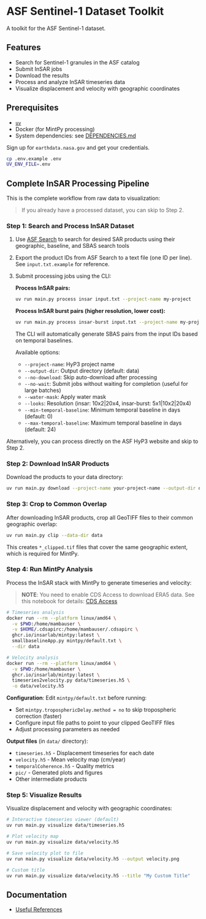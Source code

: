 # ASF Sentinel-1 Dataset Toolkit

A toolkit for the ASF Sentinel-1 dataset.

## Features

- Search for Sentinel-1 granules in the ASF catalog
- Submit InSAR jobs
- Download the results
- Process and analyze InSAR timeseries data
- Visualize displacement and velocity with geographic coordinates

## Prerequisites

- [`uv`](https://docs.astral.sh/uv/)
- Docker (for MintPy processing)
- System dependencies: see [DEPENDENCIES.md](DEPENDENCIES.md)

Sign up for `earthdata.nasa.gov` and get your credentials.

```bash
cp .env.example .env
UV_ENV_FILE=.env
```

## Complete InSAR Processing Pipeline

This is the complete workflow from raw data to visualization:

> If you already have a processed dataset, you can skip to Step 2.

### Step 1: Search and Process InSAR Dataset

1. Use [ASF Search](https://search.asf.alaska.edu/) to search for desired SAR products using their geographic, baseline, and SBAS search tools

2. Export the product IDs from ASF Search to a text file (one ID per line). See `input.txt.example` for reference.

3. Submit processing jobs using the CLI:

   **Process InSAR pairs:**
   ```bash
   uv run main.py process insar input.txt --project-name my-project
   ```

   **Process InSAR burst pairs (higher resolution, lower cost):**
   ```bash
   uv run main.py process insar-burst input.txt --project-name my-project
   ```

   The CLI will automatically generate SBAS pairs from the input IDs based on temporal baselines.

   Available options:
   - `--project-name`: HyP3 project name
   - `--output-dir`: Output directory (default: data)
   - `--no-download`: Skip auto-download after processing
   - `--no-wait`: Submit jobs without waiting for completion (useful for large batches)
   - `--water-mask`: Apply water mask
   - `--looks`: Resolution (insar: 10x2|20x4, insar-burst: 5x1|10x2|20x4)
   - `--min-temporal-baseline`: Minimum temporal baseline in days (default: 0)
   - `--max-temporal-baseline`: Maximum temporal baseline in days (default: 24)

Alternatively, you can process directly on the ASF HyP3 website and skip to Step 2.

### Step 2: Download InSAR Products

Download the products to your data directory:

```bash
uv run main.py download --project-name your-project-name --output-dir data
```

### Step 3: Crop to Common Overlap

After downloading InSAR products, crop all GeoTIFF files to their common geographic overlap:

```bash
uv run main.py clip --data-dir data
```

This creates `*_clipped.tif` files that cover the same geographic extent, which is required for MintPy.

### Step 4: Run MintPy Analysis

Process the InSAR stack with MintPy to generate timeseries and velocity:

> **NOTE**: You need to enable CDS Access to download ERA5 data. See this notebook for details: [CDS Access](https://github.com/ASFOpenSARlab/opensarlab_MintPy_Recipe_Book/blob/main/2_CDS_Access.ipynb)

```bash
# Timeseries analysis
docker run --rm --platform linux/amd64 \
  -v $PWD:/home/mambauser \
  -v $HOME/.cdsapirc:/home/mambauser/.cdsapirc \
  ghcr.io/insarlab/mintpy:latest \
  smallbaselineApp.py mintpy/default.txt \
  --dir data

# Velocity analysis
docker run --rm --platform linux/amd64 \
  -v $PWD:/home/mambauser \
  ghcr.io/insarlab/mintpy:latest \
  timeseries2velocity.py data/timeseries.h5 \
  -o data/velocity.h5
```

**Configuration**: Edit `mintpy/default.txt` before running:
- Set `mintpy.troposphericDelay.method = no` to skip tropospheric correction (faster)
- Configure input file paths to point to your clipped GeoTIFF files
- Adjust processing parameters as needed

**Output files** (in `data/` directory):
- `timeseries.h5` - Displacement timeseries for each date
- `velocity.h5` - Mean velocity map (cm/year)
- `temporalCoherence.h5` - Quality metrics
- `pic/` - Generated plots and figures
- Other intermediate products

### Step 5: Visualize Results

Visualize displacement and velocity with geographic coordinates:

```bash
# Interactive timeseries viewer (default)
uv run main.py visualize data/timeseries.h5

# Plot velocity map
uv run main.py visualize data/velocity.h5

# Save velocity plot to file
uv run main.py visualize data/velocity.h5 --output velocity.png

# Custom title
uv run main.py visualize data/velocity.h5 --title "My Custom Title"
```

## Documentation

- [Useful References](docs/REFERENCE.md)
